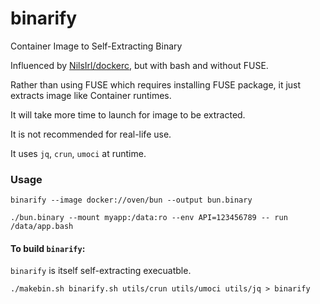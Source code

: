 # binarify

Container Image to Self-Extracting Binary

Influenced by [NilsIrl/dockerc](https://github.com/NilsIrl/dockerc), but with bash and without FUSE.

Rather than using FUSE which requires installing FUSE package, it just extracts image like Container runtimes.

It will take more time to launch for image to be extracted.

It is not recommended for real-life use.

It uses `jq`, `crun`, `umoci` at runtime.

### Usage

`binarify --image docker://oven/bun --output bun.binary`

`./bun.binary --mount myapp:/data:ro --env API=123456789 -- run /data/app.bash`


#### To build `binarify`:

`binarify` is itself self-extracting execuatble.

`./makebin.sh binarify.sh utils/crun utils/umoci utils/jq > binarify`
